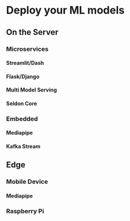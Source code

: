 # Deploy your ML models

## On the Server 

### Microservices

#### Streamlit/Dash

#### Flask/Django

#### Multi Model Serving

#### Seldon Core

### Embedded

#### Mediapipe

#### Kafka Stream

## Edge

### Mobile Device

#### Mediapipe

### Raspberry Pi
